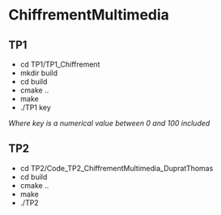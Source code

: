 # ChiffrementMultimedia

## TP1
- cd TP1/TP1_Chiffrement
- mkdir build
- cd build
- cmake ..
- make 
- ./TP1 key

*Where key is a numerical value between 0 and 100 included*

## TP2
- cd TP2/Code\_TP2\_ChiffrementMultimedia_DupratThomas
- cd build
- cmake ..
- make 
- ./TP2

